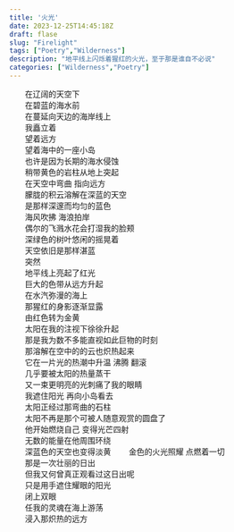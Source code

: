 ```yaml
---
title: '火光'
date: 2023-12-25T14:45:18Z
draft: flase
slug: "Firelight"
tags: ["Poetry","Wilderness"]
description: "地平线上闪烁着猩红的火光，至于那是谁自不必说"
categories: ["Wilderness","Poetry"]
---
```

　　在辽阔的天空下  
　　在碧蓝的海水前   
　　在蔓延向天边的海岸线上  
　　我矗立着  
　　望着远方  
　　望着海中的一座小岛  
　　也许是因为长期的海水侵蚀  
　　稍带黄色的岩柱从地上突起  
　　在天空中弯曲 指向远方  
　　朦胧的积云溶解在深蓝的天空  
　　是那样深邃而均匀的蓝色  
　　海风吹拂 海浪拍岸   
　　偶尔的飞溅水花会打湿我的脸颊  
　　深绿色的树叶悠闲的摇晃着  
　　天空依旧是那样湛蓝  
　　突然  
　　地平线上亮起了红光  
　　巨大的色带从远方升起  
　　在水汽弥漫的海上  
　　那猩红的身影逐渐显露  
　　由红色转为金黄  
　　太阳在我的注视下徐徐升起  
　　那是我为数不多能直视如此巨物的时刻  
　　那溶解在空中的的云也炽热起来  
　　它在一片光的热潮中升温 沸腾 翻滚  
　　几乎要被太阳的热量蒸干  
　　又一束更明亮的光刺痛了我的眼睛  
　　我遮住阳光 再向小岛看去  
　　太阳正经过那弯曲的石柱  
　　太阳不再是那个可被人随意观赏的圆盘了  
　　他开始燃烧自己 变得光芒四射  
　　无数的能量在他周围环绕  
　　深蓝色的天空也变得淡黄
　　金色的火光照耀 点燃着一切  
　　那是一次壮丽的日出  
　　但我又何曾真正观看过这日出呢  
　　只是用手遮住耀眼的阳光  
　　闭上双眼  
　　任我的灵魂在海上游荡  
　　浸入那炽热的远方  
　　
　　
　　
　　